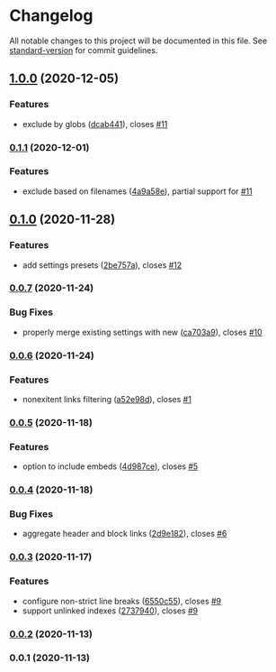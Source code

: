 # Changelog

All notable changes to this project will be documented in this file. See [standard-version](https://github.com/conventional-changelog/standard-version) for commit guidelines.

## [1.0.0](https://github.com/aviskase/obsidian-link-indexer/compare/0.1.1...1.0.0) (2020-12-05)


### Features

* exclude by globs ([dcab441](https://github.com/aviskase/obsidian-link-indexer/commit/dcab441d32e463cb05004136b305bd1aaf5cf878)), closes [#11](https://github.com/aviskase/obsidian-link-indexer/issues/11)

### [0.1.1](https://github.com/aviskase/obsidian-link-indexer/compare/0.1.0...0.1.1) (2020-12-01)


### Features

* exclude based on filenames ([4a9a58e](https://github.com/aviskase/obsidian-link-indexer/commit/4a9a58e038901bcc9a35853fee646665db159d56)), partial support for [#11](https://github.com/aviskase/obsidian-link-indexer/issues/11)

## [0.1.0](https://github.com/aviskase/obsidian-link-indexer/compare/0.0.7...0.1.0) (2020-11-28)


### Features

* add settings presets ([2be757a](https://github.com/aviskase/obsidian-link-indexer/commit/2be757ad73cf67dc67f5b9040ff88ded770dbf40)), closes [#12](https://github.com/aviskase/obsidian-link-indexer/issues/12)

### [0.0.7](https://github.com/aviskase/obsidian-link-indexer/compare/0.0.6...0.0.7) (2020-11-24)


### Bug Fixes

* properly merge existing settings with new ([ca703a9](https://github.com/aviskase/obsidian-link-indexer/commit/ca703a9cc3a8384ee32f243339f67ec52a619491)), closes [#10](https://github.com/aviskase/obsidian-link-indexer/issues/10)

### [0.0.6](https://github.com/aviskase/obsidian-link-indexer/compare/0.0.5...0.0.6) (2020-11-24)


### Features

* nonexitent links filtering ([a52e98d](https://github.com/aviskase/obsidian-link-indexer/commit/a52e98db91b5ac0f8080c234a041446e4f1a9995)), closes [#1](https://github.com/aviskase/obsidian-link-indexer/issues/1)

### [0.0.5](https://github.com/aviskase/obsidian-link-indexer/compare/0.0.4...0.0.5) (2020-11-18)


### Features

* option to include embeds ([4d987ce](https://github.com/aviskase/obsidian-link-indexer/commit/4d987cebf83243e3a78f8e01edc8c2d9ebb4d251)), closes [#5](https://github.com/aviskase/obsidian-link-indexer/issues/5)

### [0.0.4](https://github.com/aviskase/obsidian-link-indexer/compare/0.0.3...0.0.4) (2020-11-18)


### Bug Fixes

* aggregate header and block links ([2d9e182](https://github.com/aviskase/obsidian-link-indexer/commit/2d9e18211e3089499d64d98df7c8df7c38c9ebf2)), closes [#6](https://github.com/aviskase/obsidian-link-indexer/issues/6)

### [0.0.3](https://github.com/aviskase/obsidian-link-indexer/compare/0.0.2...0.0.3) (2020-11-17)


### Features

* configure non-strict line breaks ([6550c55](https://github.com/aviskase/obsidian-link-indexer/commit/6550c5597421904221ee0b9b1d42500b8ef502b8)), closes [#9](https://github.com/aviskase/obsidian-link-indexer/issues/9)
* support unlinked indexes ([2737940](https://github.com/aviskase/obsidian-link-indexer/commit/2737940a36b1d9d9d1b1b390a2008ee5eaad8b02)), closes [#9](https://github.com/aviskase/obsidian-link-indexer/issues/9)

### [0.0.2](https://github.com/aviskase/obsidian-link-indexer/compare/v0.0.1...v0.0.2) (2020-11-13)

### 0.0.1 (2020-11-13)
